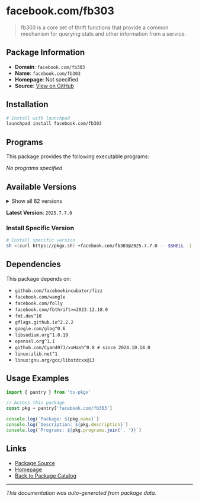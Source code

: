 # facebook.com/fb303

> fb303 is a core set of thrift functions that provide a common mechanism for querying stats and other information from a service.

## Package Information

- **Domain**: `facebook.com/fb303`
- **Name**: `facebook.com/fb303`
- **Homepage**: Not specified
- **Source**: [View on GitHub](https://github.com/pkgxdev/pantry/tree/main/projects/facebook.com/fb303/package.yml)

## Installation

```bash
# Install with launchpad
launchpad install facebook.com/fb303
```

## Programs

This package provides the following executable programs:

*No programs specified*

## Available Versions

<details>
<summary>Show all 82 versions</summary>

- `2025.7.7.0`, `2025.7.21.0`, `2025.7.14.0`, `2025.6.9.0`, `2025.6.30.0`
- `2025.6.23.0`, `2025.6.2.0`, `2025.6.16.0`, `2025.5.5.0`, `2025.5.26.0`
- `2025.5.19.0`, `2025.5.12.0`, `2025.4.7.0`, `2025.4.28.0`, `2025.4.21.0`
- `2025.4.14.0`, `2025.3.31.0`, `2025.3.3.0`, `2025.3.24.0`, `2025.3.17.0`
- `2025.3.10.0`, `2025.2.3.0`, `2025.2.24.0`, `2025.2.17.0`, `2025.2.10.0`
- `2025.1.6.0`, `2025.1.27.0`, `2025.1.20.0`, `2025.1.13.0`, `2024.9.30.0`
- `2024.9.23.0`, `2024.9.2.0`, `2024.9.16.0`, `2024.8.5.0`, `2024.8.26.0`
- `2024.8.19.0`, `2024.8.12.0`, `2024.7.8.0`, `2024.7.29.0`, `2024.7.22.0`
- `2024.7.15.0`, `2024.7.1.0`, `2024.6.3.0`, `2024.6.24.0`, `2024.6.17.0`
- `2024.6.10.0`, `2024.5.6.0`, `2024.5.27.0`, `2024.5.20.0`, `2024.5.2.0`
- `2024.5.13.0`, `2024.4.8.0`, `2024.4.29.0`, `2024.4.22.0`, `2024.4.15.0`
- `2024.4.1.0`, `2024.3.25.0`, `2024.3.18.0`, `2024.3.11.0`, `2024.2.5.0`
- `2024.2.19.0`, `2024.2.12.0`, `2024.12.9.0`, `2024.12.30.0`, `2024.12.23.0`
- `2024.12.2.0`, `2024.12.16.0`, `2024.11.4.0`, `2024.11.25.0`, `2024.11.18.0`
- `2024.11.11.0`, `2024.10.7.0`, `2024.10.28.0`, `2024.10.21.0`, `2024.10.14.0`
- `2024.1.8.0`, `2024.1.29.0`, `2024.1.22.0`, `2024.1.15.0`, `2024.1.1.0`
- `2023.12.25.0`, `2023.12.18.0`

</details>

**Latest Version**: `2025.7.7.0`

### Install Specific Version

```bash
# Install specific version
sh <(curl https://pkgx.sh) +facebook.com/fb303@2025.7.7.0 -- $SHELL -i
```

## Dependencies

This package depends on:

- `github.com/facebookincubator/fizz`
- `facebook.com/wangle`
- `facebook.com/folly`
- `facebook.com/fbthrift>=2023.12.18.0`
- `fmt.dev^10`
- `gflags.github.io^2.2.2`
- `google.com/glog^0.6`
- `libsodium.org^1.0.19`
- `openssl.org^1.1`
- `github.com/Cyan4973/xxHash^0.8 # since 2024.10.14.0`
- `linux:zlib.net^1`
- `linux:gnu.org/gcc/libstdcxx@13`

## Usage Examples

```typescript
import { pantry } from 'ts-pkgx'

// Access this package
const pkg = pantry['facebook.com/fb303']

console.log(`Package: ${pkg.name}`)
console.log(`Description: ${pkg.description}`)
console.log(`Programs: ${pkg.programs.join(', ')}`)
```

## Links

- [Package Source](https://github.com/pkgxdev/pantry/tree/main/projects/facebook.com/fb303/package.yml)
- [Homepage](#)
- [Back to Package Catalog](../../../package-catalog.md)

---

*This documentation was auto-generated from package data.*
